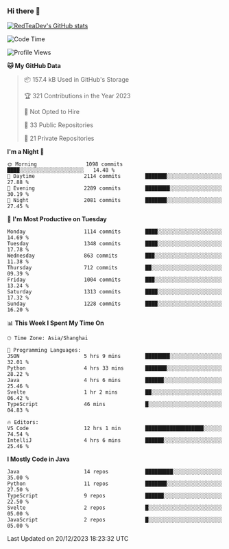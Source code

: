 ### Hi there 👋

<!--
**RedTeaDev/RedTeaDev** is a ✨ _special_ ✨ repository because its `README.md` (this file) appears on your GitHub profile.

Here are some ideas to get you started:

- 🔭 I’m currently working on ...
- 🌱 I’m currently learning ...
- 👯 I’m looking to collaborate on ...
- 🤔 I’m looking for help with ...
- 💬 Ask me about ...
- 📫 How to reach me: ...
- 😄 Pronouns: ...
- ⚡ Fun fact: ...
-->

<!--
[![wakatime](https://wakatime.com/badge/user/6b101ed0-04c0-4490-9283-eb61f2efff96.svg)](https://wakatime.com/@6b101ed0-04c0-4490-9283-eb61f2efff96)
!-->

[![RedTeaDev's GitHub stats](https://github-readme-stats.vercel.app/api?username=RedTeaDev)](https://github.com/anuraghazra/github-readme-stats)
<!--
[![willianrod's wakatime stats](https://github-readme-stats.vercel.app/api/wakatime?username=RedTeaDev)](https://github.com/anuraghazra/github-readme-stats)
!-->
<!--START_SECTION:waka-->
![Code Time](http://img.shields.io/badge/Code%20Time-1%2C953%20hrs%2022%20mins-blue)

![Profile Views](http://img.shields.io/badge/Profile%20Views-0-blue)

**🐱 My GitHub Data** 

> 📦 157.4 kB Used in GitHub's Storage 
 > 
> 🏆 321 Contributions in the Year 2023
 > 
> 🚫 Not Opted to Hire
 > 
> 📜 33 Public Repositories 
 > 
> 🔑 21 Private Repositories 
 > 
**I'm a Night 🦉** 

```text
🌞 Morning                1098 commits        ████░░░░░░░░░░░░░░░░░░░░░   14.48 % 
🌆 Daytime                2114 commits        ███████░░░░░░░░░░░░░░░░░░   27.88 % 
🌃 Evening                2289 commits        ████████░░░░░░░░░░░░░░░░░   30.19 % 
🌙 Night                  2081 commits        ███████░░░░░░░░░░░░░░░░░░   27.45 % 
```
📅 **I'm Most Productive on Tuesday** 

```text
Monday                   1114 commits        ████░░░░░░░░░░░░░░░░░░░░░   14.69 % 
Tuesday                  1348 commits        ████░░░░░░░░░░░░░░░░░░░░░   17.78 % 
Wednesday                863 commits         ███░░░░░░░░░░░░░░░░░░░░░░   11.38 % 
Thursday                 712 commits         ██░░░░░░░░░░░░░░░░░░░░░░░   09.39 % 
Friday                   1004 commits        ███░░░░░░░░░░░░░░░░░░░░░░   13.24 % 
Saturday                 1313 commits        ████░░░░░░░░░░░░░░░░░░░░░   17.32 % 
Sunday                   1228 commits        ████░░░░░░░░░░░░░░░░░░░░░   16.20 % 
```


📊 **This Week I Spent My Time On** 

```text
🕑︎ Time Zone: Asia/Shanghai

💬 Programming Languages: 
JSON                     5 hrs 9 mins        ████████░░░░░░░░░░░░░░░░░   32.01 % 
Python                   4 hrs 33 mins       ███████░░░░░░░░░░░░░░░░░░   28.22 % 
Java                     4 hrs 6 mins        ██████░░░░░░░░░░░░░░░░░░░   25.46 % 
Svelte                   1 hr 2 mins         ██░░░░░░░░░░░░░░░░░░░░░░░   06.42 % 
TypeScript               46 mins             █░░░░░░░░░░░░░░░░░░░░░░░░   04.83 % 

🔥 Editors: 
VS Code                  12 hrs 1 min        ███████████████████░░░░░░   74.54 % 
IntelliJ                 4 hrs 6 mins        ██████░░░░░░░░░░░░░░░░░░░   25.46 % 
```

**I Mostly Code in Java** 

```text
Java                     14 repos            █████████░░░░░░░░░░░░░░░░   35.00 % 
Python                   11 repos            ███████░░░░░░░░░░░░░░░░░░   27.50 % 
TypeScript               9 repos             ██████░░░░░░░░░░░░░░░░░░░   22.50 % 
Svelte                   2 repos             █░░░░░░░░░░░░░░░░░░░░░░░░   05.00 % 
JavaScript               2 repos             █░░░░░░░░░░░░░░░░░░░░░░░░   05.00 % 
```




 Last Updated on 20/12/2023 18:23:32 UTC
<!--END_SECTION:waka-->


